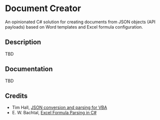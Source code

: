 # Document Creator
An opinionated C# solution for creating documents from JSON objects (API payloads) based on Word templates and Excel formula configuration.

## Description
TBD

## Documentation
TBD

## Credits
* Tim Hall, [JSON conversion and parsing for VBA](https://github.com/VBA-tools/VBA-JSON)
* E. W. Bachtal, [Excel Formula Parsing in C#](https://ewbi.blogs.com/develops/2007/03/excel_formula_p.html)
